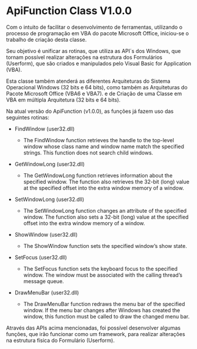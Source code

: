 <!DOCTYPE html>
<html>
<head>
	<title></title>
</head>
<body>
<h1>ApiFunction Class V1.0.0</h1>

Com o intuito de facilitar o desenvolvimento de ferramentas, utilizando o processo de programação em VBA do pacote Microsoft Office, iniciou-se o trabalho de criação desta classe.

Seu objetivo é unificar as rotinas, que utiliza as API´s dos Windows, que tornam possível realizar alterações na estrutura dos Formulários (Userform), que são criados e manipulados pelo Visual Basic for Application (VBA). 

Esta classe também atenderá as diferentes Arquiteturas do Sistema Operacional Windows (32 bits e 64 bits), como também as Arquiteturas do Pacote Microsoft Office (VBA6 e VBA7). e de  Criação de uma Classe em VBA em múltipla Arquitetura (32 bits e 64 bits).

Na atual versão do ApiFunction (v1.0.0), as funções já fazem uso das seguintes rotinas:

- FindWindow			(user32.dll)
	- The FindWindow function retrieves the handle to the top-level window whose class name and window name match the specified strings. This function does not search child windows.

- GetWindowLong			(user32.dll)
	- The GetWindowLong function retrieves information about the specified window. The function also retrieves the 32-bit (long) value at the specified offset into the extra window memory of a window.

 - SetWindowLong		(user32.dll)
 	- The SetWindowLong function changes an attribute of the specified window. The function also sets a 32-bit (long) value at the specified offset into the extra window memory of a window.

 - ShowWindow			(user32.dll)
 	- The ShowWindow function sets the specified window’s show state.

 - SetFocus				(user32.dll)
 	- The SetFocus function sets the keyboard focus to the specified window. The window must be associated with the calling thread’s message queue.
 - DrawMenuBar			(user32.dll)
    - The DrawMenuBar function redraws the menu bar of the specified window. If the menu bar changes after Windows has created the window, this function must be called to draw the changed menu bar.

 Através das APIs acima mencionadas, foi possível desenvolver algumas funções, que irão funcionar como um framework, para realizar alterações na estrutura física do Formulário (Userform).
 
</body>
</html>



